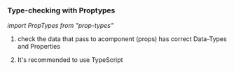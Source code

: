### Type-checking with Proptypes

_import PropTypes from "prop-types"_

1. check the data that pass to acomponent (props) has correct Data-Types and Properties

2. It's recommended to use TypeScript
